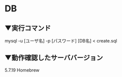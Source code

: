 # DB
  
## ▼実行コマンド  
mysql -u [ユーザ名] -p [パスワード] [DB名] < create.sql
  
## ▼動作確認したサーババージョン  
5.7.19 Homebrew
